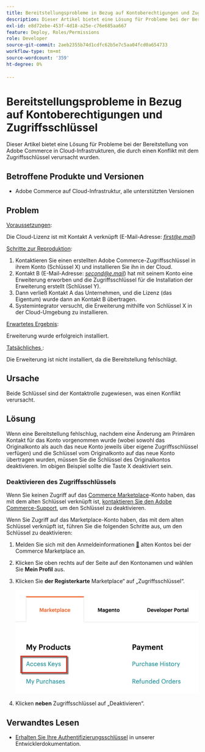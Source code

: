 ```yaml
---
title: Bereitstellungsprobleme in Bezug auf Kontoberechtigungen und Zugriffsschlüssel
description: Dieser Artikel bietet eine Lösung für Probleme bei der Bereitstellung von Adobe Commerce in Cloud-Infrastrukturen, die durch einen Konflikt mit dem Zugriffsschlüssel verursacht wurden.
exl-id: e8d72ebe-453f-4d18-a25e-c76e685aa667
feature: Deploy, Roles/Permissions
role: Developer
source-git-commit: 2aeb2355b74d1cdfc62b5e7c5aa04fcd0a654733
workflow-type: tm+mt
source-wordcount: '359'
ht-degree: 0%

---
```


# Bereitstellungsprobleme in Bezug auf Kontoberechtigungen und Zugriffsschlüssel

Dieser Artikel bietet eine Lösung für Probleme bei der Bereitstellung von Adobe Commerce in Cloud-Infrastrukturen, die durch einen Konflikt mit dem Zugriffsschlüssel verursacht wurden.

## Betroffene Produkte und Versionen

* Adobe Commerce auf Cloud-Infrastruktur, alle unterstützten Versionen

## Problem

<u>Voraussetzungen</u>:

Die Cloud-Lizenz ist mit Kontakt A verknüpft (E-Mail-Adresse: *<u>first@e.mail</u>*)

<u>Schritte zur Reproduktion</u>:

1. Kontaktieren Sie einen erstellten Adobe Commerce-Zugriffsschlüssel in ihrem Konto (Schlüssel X) und installieren Sie ihn in der Cloud.
1. Kontakt B (E-Mail-Adresse: *<u>second@e.mail</u>*) hat mit seinem Konto eine Erweiterung erworben und die Zugriffsschlüssel für die Installation der Erweiterung erstellt (Schlüssel Y).
1. Dann verließ Kontakt A das Unternehmen, und die Lizenz (das Eigentum) wurde dann an Kontakt B übertragen.
1. Systemintegrator versucht, die Erweiterung mithilfe von Schlüssel X in der Cloud-Umgebung zu installieren.

<u>Erwartetes Ergebnis</u>:

Erweiterung wurde erfolgreich installiert.

<u>Tatsächliches </u>:

Die Erweiterung ist nicht installiert, da die Bereitstellung fehlschlägt.

## Ursache

Beide Schlüssel sind der Kontaktrolle zugewiesen, was einen Konflikt verursacht.

## Lösung

Wenn eine Bereitstellung fehlschlug, nachdem eine Änderung am Primären Kontakt für das Konto vorgenommen wurde (wobei sowohl das Originalkonto als auch das neue Konto jeweils über eigene Zugriffsschlüssel verfügen) und die Schlüssel vom Originalkonto auf das neue Konto übertragen wurden, müssen Sie die Schlüssel des Originalkontos deaktivieren. Im obigen Beispiel sollte die Taste X deaktiviert sein.

### Deaktivieren des Zugriffsschlüssels

Wenn Sie keinen Zugriff auf das [Commerce Marketplace](https://marketplace.magento.com/)-Konto haben, das mit dem alten Schlüssel verknüpft ist, [kontaktieren Sie den Adobe Commerce-Support](/help/help-center-guide/help-center/magento-help-center-user-guide.md#submit-ticket), um den Schlüssel zu deaktivieren.

Wenn Sie Zugriff auf das Marketplace-Konto haben, das mit dem alten Schlüssel verknüpft ist, führen Sie die folgenden Schritte aus, um den Schlüssel zu deaktivieren:

1. Melden Sie sich mit den Anmeldeinformationen [&#128279;](https://marketplace.magento.com/) alten Kontos bei der Commerce Marketplace an.
1. Klicken Sie oben rechts auf der Seite auf den Kontonamen und wählen Sie **Mein Profil** aus.
1. Klicken Sie **der Registerkarte** Marketplace“ auf „Zugriffsschlüssel“.

   ![magento_products_access_keys_2.4.1.png](/help/troubleshooting/miscellaneous/assets/magento_products_access_keys_2.4.1.png)

1. Klicken **neben** Zugriffsschlüssel auf „Deaktivieren“.

## Verwandtes Lesen

* [Erhalten Sie Ihre Authentifizierungsschlüssel](https://experienceleague.adobe.com/en/docs/commerce-operations/installation-guide/prerequisites/authentication-keys) in unserer Entwicklerdokumentation.

